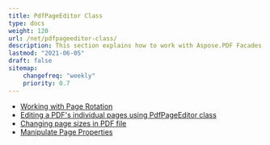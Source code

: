 ```yaml
---
title: PdfPageEditor Class
type: docs
weight: 120
url: /net/pdfpageeditor-class/
description: This section explains how to work with Aspose.PDF Facades using PdfPageEditor Class.
lastmod: "2021-06-05"
draft: false
sitemap:
    changefreq: "weekly"
    priority: 0.7
---
```


- [Working with Page Rotation](/pdf/net/working-with-page-rotation/)
- [Editing a PDF's individual pages using PdfPageEditor class](/pdf/net/editing-a-pdf-s-individual-pages-using-pdfpageeditor-class/)
- [Changing page sizes in PDF file](/pdf/net/changing-page-sizes-in-a-pdf-file/)
- [Manipulate Page Properties](/pdf/net/manipulate-page-properties/)
